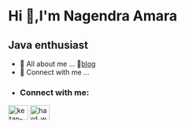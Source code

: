 # Hi 👋,I'm Nagendra Amara
## Java enthusiast

- 🤔 All about me ... 🔗[blog](https://nagendra-amara.github.io/portfolio/)
- 🤝 Connect with me ...
- <h3 align="left">Connect with me:</h3>
<p align="left">
<a href="https://www.linkedin.com/in/amara-nagendra-59b992229/" target="blank"><img align="center" src="https://raw.githubusercontent.com/rahuldkjain/github-profile-readme-generator/master/src/images/icons/Social/linked-in-alt.svg" alt="ketan-gupta-61709622b" height="30" width="40" /></a>
<a href="https://leetcode.com/nagendra_amara/" target="blank"><img align="center" src="https://raw.githubusercontent.com/rahuldkjain/github-profile-readme-generator/master/src/images/icons/Social/leet-code.svg" alt="hard_worker_kg" height="30" width="40" /></a>
</p>

